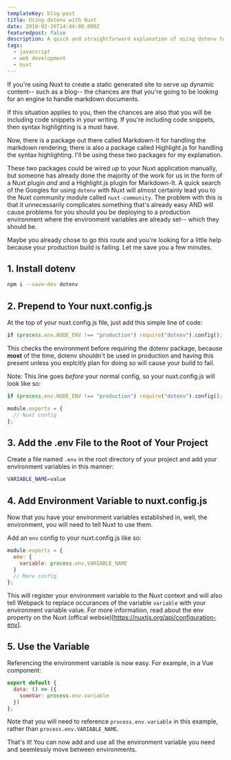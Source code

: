 ```yaml
---
templateKey: blog-post
title: Using dotenv with Nuxt
date: 2018-02-26T14:44:00.000Z
featuredpost: false
description: A quick and straightforward explanation of using dotenv to handle development environment variables while honoring production environments.
tags:
  - javascript
  - web development
  - nuxt
---
```


If you're using Nuxt to create a static generated site to serve up dynamic content-- such as a blog-- the chances are that you're going to be looking for an engine to handle markdown documents.

If this situation applies to you, then the chances are also that you will be including code snippets in your writing. If you're including code snippets, then syntax highlighting is a must have.

Now, there is a package out there called Markdown-It for handling the markdown rendering; there is also a package called Highlight.js for handling the syntax highlighting. I'll be using these two packages for my explanation.

These two packages could be wired up to your Nuxt application manually, but someone has already done the majority of the work for us in the form of a Nuxt plugin _and_ and a Highlight.js plugin for Markdown-It.
A quick search of the Googles for using `dotenv` with Nuxt will almost certainly lead you to the Nuxt community module called `nuxt-community`.
The problem with this is that it unnecessarily complicates something that's already easy AND will cause problems for you should you be deploying to a production environment where the environment variables are already set-- which they should be.

Maybe you already chose to go this route and you're looking for a little help because your production build is failing. Let me save you a few minutes.

## 1. Install dotenv

```bash
npm i --save-dev dotenv
```

## 2. Prepend to Your nuxt.config.js

At the top of your nuxt.config.js file, just add this simple line of code:

```js
if (process.env.NODE_ENV !== "production") require("dotenv").config();
```

This checks the environment before requiring the dotenv package, because **most** of the time, dotenv shouldn't be used in production and having this present unless you explcitly plan for doing so will cause your build to fail.

Note: This line goes _before_ your normal config, so your nuxt.config.js will look like so:

```js
if (process.env.NODE_ENV !== "production") require("dotenv").config();

module.exports = {
  // Nuxt config
};
```

## 3. Add the .env File to the Root of Your Project

Create a file named `.env` in the root directory of your project and add your environment variables in this manner:

```bash
VARIABLE_NAME=value
```

## 4. Add Environment Variable to nuxt.config.js

Now that you have your environment variables established in, well, the environment, you will need to tell Nuxt to use them.

Add an `env` config to your nuxt.config.js like so:

```js
module.exports = {
  env: {
    variable: process.env.VARIABLE_NAME
  }
  // More config
};
```

This will register your environment variable to the Nuxt context and will also tell Webpack to replace occurances of the variable `variable` with your environment variable value. For more information, read about the env property on the Nuxt (offical websie)[https://nuxtjs.org/api/configuration-env].

## 5. Use the Variable

Referencing the environment variable is now easy. For example, in a Vue component:

```js
export default {
  data: () => ({
    someVar: process.env.variable
  })
};
```

Note that you will need to reference `process.env.variable` in this example, rather than `process.env.VARIABLE_NAME`.

That's it! You can now add and use all the environment variable you need and seemlessly move between environments.
